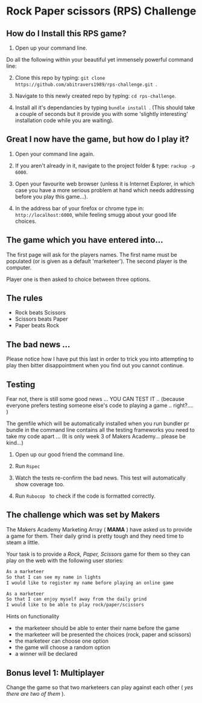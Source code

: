 # Rock Paper scissors (RPS) Challenge



How do I Install this RPS game?
-------


1. Open up your command line.

Do all the following within your beautiful yet immensely powerful command line:

2. Clone this repo by typing:  ``git clone https://github.com/abitravers1989/rps-challenge.git ``.

3. Navigate to this newly created repo by typing: ````cd rps-challenge````.

4. Install all it's dependancies by typing ````bundle install ````. (This should take a couple of seconds but it provide you with some 'slightly interesting' installation code while you are waiting).



Great I now have the game, but how do I play it?
-------


1. Open your command line again.

2. If you aren't already in it, navigate to the project folder & type: ````rackup -p 6000````.

3. Open your favourite web browser (unless it is Internet Explorer, in which case you have a more serious problem at hand which needs addressing before you play this game...).

4. In the address bar of your firefox or chrome type in: ````http://localhost:6000````, while feeling smugg about your good life choices.



The game which you have entered into...
-------


The first page will ask for the players names. The first name must be populated (or is given as a default 'marketeer'). The second player is the computer.

Player one is then asked to choice between three options.



The rules
-------


- Rock beats Scissors
- Scissors beats Paper
- Paper beats Rock



The bad news ...
-------


Please notice how I have put this last in order to trick you into attempting to play then bitter disappointment when you find out you cannot continue.



Testing
-------


Fear not, there is still some good news ... YOU CAN TEST IT .. (because everyone prefers testing someone else's code to playing a game .. right?.... )

The gemfile which will be automatically installed when you run bundler pr bundle in the command line contains all the testing frameworks you need to take my code apart ... (It is only week 3 of Makers Academy... please be kind...)

1. Open up our good friend the command line.

2. Run ````Rspec````

3. Watch the tests re-confirm the bad news. This test will automatically show coverage too.

4. Run `````Rubocop ````` to check if the code is formatted correctly.



The challenge which was set by Makers 
----


The Makers Academy Marketing Array ( **MAMA** ) have asked us to provide a game for them. Their daily grind is pretty tough and they need time to steam a little.

Your task is to provide a _Rock, Paper, Scissors_ game for them so they can play on the web with the following user stories:

```sh
As a marketeer
So that I can see my name in lights
I would like to register my name before playing an online game

As a marketeer
So that I can enjoy myself away from the daily grind
I would like to be able to play rock/paper/scissors
```

Hints on functionality

- the marketeer should be able to enter their name before the game
- the marketeer will be presented the choices (rock, paper and scissors)
- the marketeer can choose one option
- the game will choose a random option
- a winner will be declared

## Bonus level 1: Multiplayer

Change the game so that two marketeers can play against each other ( _yes there are two of them_ ).
